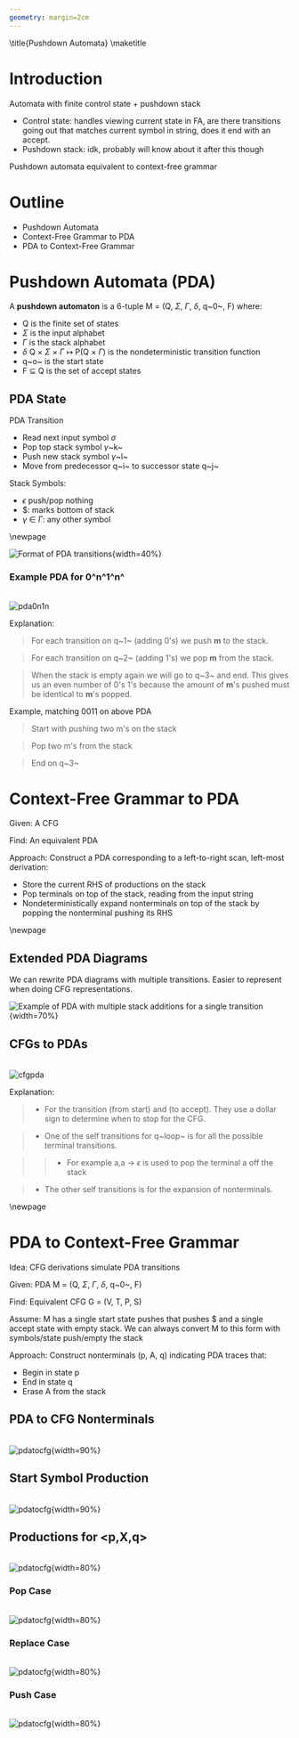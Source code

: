 ```yaml
---
geometry: margin=2cm
---
```


\title{Pushdown Automata}
\maketitle

# Introduction

Automata with finite control state + pushdown stack

- Control state: handles viewing current state in FA, are there transitions going out that matches current symbol in string, does it end with an accept. 
- Pushdown stack: idk, probably will know about it after this though

Pushdown automata equivalent to context-free grammar

# Outline

- Pushdown Automata
- Context-Free Grammar to PDA
- PDA to Context-Free Grammar

# Pushdown Automata (PDA)

A **pushdown automaton** is a 6-tuple M = (Q, $\Sigma$, $\Gamma$, $\delta$, q~0~, F) where: 

- Q is the finite set of states
- $\Sigma$ is the input alphabet
- $\Gamma$ is the stack alphabet
- $\delta$ Q $\times$ $\Sigma$ $\times$ $\Gamma$ $\mapsto$ P(Q $\times$ $\Gamma$) is the nondeterministic transition function
- q~o~ is the start state
- F $\subseteq$ Q is the set of accept states

## PDA State

PDA Transition

- Read next input symbol $\sigma$
- Pop top stack symbol $\gamma$~k~
- Push new stack symbol $\gamma$~l~
- Move from predecessor q~i~ to successor state q~j~

Stack Symbols:

- $\epsilon$ push/pop nothing
- \$: marks bottom of stack
- $\gamma$ $\in$ $\Gamma$: any other symbol

\newpage

![Format of PDA transitions](images/pdatrans.png){width=40%}

### Example PDA for 0^n^1^n^

\
![pda0n1n](images/pda0n1n.png)

Explanation: 

> For each transition on q~1~ (adding 0's) we push **m** to the stack.

> For each transition on q~2~ (adding 1's) we pop **m** from the stack. 

> When the stack is empty again we will go to q~3~ and end. This gives us an even number of 0's 1's because the amount of **m**'s pushed must be identical to **m**'s popped. 

Example, matching 0011 on above PDA

> Start with pushing two m's on the stack

> Pop two m's from the stack

> End on q~3~

# Context-Free Grammar to PDA

Given: A CFG

Find: An equivalent PDA

Approach: Construct a PDA corresponding to a left-to-right scan, left-most derivation: 

- Store the current RHS of productions on the stack 
- Pop terminals on top of the stack, reading from the input string
- Nondeterministically expand nonterminals on top of the stack by popping the nonterminal pushing its RHS

\newpage

## Extended PDA Diagrams

We can rewrite PDA diagrams with multiple transitions. Easier to represent when doing CFG representations.

![Example of PDA with multiple stack additions for a single transition](images/extendopda.png){width=70%}

## CFGs to PDAs

\
![cfgpda](images/cfgtopda.png)

Explanation: 

> - For the transition (from start) and (to accept). They use a dollar sign to determine when to stop for the CFG. 

> - One of the self transitions for q~loop~ is for all the possible terminal transitions. 

>> - For example a,a &rarr; $\epsilon$ is used to pop the terminal a off the stack 

> - The other self transitions is for the expansion of nonterminals.  

\newpage

# PDA to Context-Free Grammar

Idea: CFG derivations simulate PDA transitions

Given: PDA M = (Q, $\Sigma$, $\Gamma$, $\delta$, q~0~, F)

Find: Equivalent CFG G = (V, T, P, S)

Assume: M has a single start state pushes that pushes $ and a single accept state with empty stack. We can always convert M to this form with symbols/state push/empty the stack

Approach: Construct nonterminals (p, A, q) indicating PDA traces that:

- Begin in state p 
- End in state q
- Erase A from the stack

## PDA to CFG Nonterminals

\
![pdatocfg](images/pdatocfgnon.png){width=90%}

## Start Symbol Production

\
![pdatocfg](images/pdatocfgstart.png){width=90%}

## Productions for \<p,X,q\>

\
![pdatocfg](images/pdatocfgprodall.png){width=80%}

### Pop Case

\
![pdatocfg](images/pdatocfgpop.png){width=80%}

### Replace Case

\
![pdatocfg](images/pdatocfgreplace.png){width=80%}

### Push Case

\
![pdatocfg](images/pdatocfgpush.png){width=80%}

